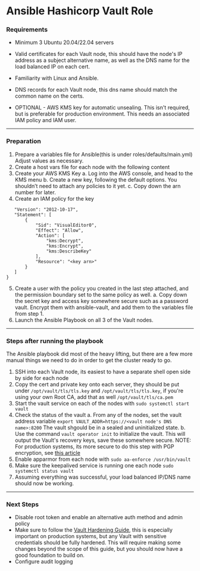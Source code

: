 # Ansible Hashicorp Vault Role
### Requirements

- Minimum 3 Ubuntu 20.04/22.04 servers

- Valid certificates for each Vault node, this should have the node's IP address as a subject alternative name, as well as the DNS name for the load balanced IP on each cert.

- Familiarity with Linux and Ansible.

- DNS records for each Vault node, this dns name should match the common name on the certs. 

 - OPTIONAL - AWS KMS key for automatic unsealing. This isn't required, but is preferable for production environment. This needs an associated IAM policy and IAM user. 
 
 ---
### Preparation
1. Prepare a variables file for Ansible(this is under roles/defaults/main.yml) Adjust values as necessary.
2. Create a host vars file for each node with the following content
3. Create your AWS KMS Key
    a. Log into the AWS console, and head to the KMS menu
    b. Create a new key, following the default options. You shouldn’t need to attach any policies to it yet.
    c. Copy down the arn number for later.
4. Create an IAM policy for the key
 ``` {
    "Version": "2012-10-17",
    "Statement": [
        {
            "Sid": "VisualEditor0",
            "Effect": "Allow",
            "Action": [
                "kms:Decrypt",
                "kms:Encrypt",
                "kms:DescribeKey"
            ],
            "Resource": "<key arn>"
        }
    ]
}
```
5. Create a user with the policy you created in the last step attached, and the permission boundary set to the same policy as well.
    a. Copy down the secret key and access key somewhere secure such as a password vault. Encrypt them with ansible-vault, and add them to the variables file from step 1.
6. Launch the Ansible Playbook on all 3 of the Vault nodes.

--- 

### Steps after running the playbook
The Ansible playbook did most of the heavy lifting, but there are a few more manual things we need to do in order to get the cluster ready to go.
1. SSH into each Vault node, its easiest to have a separate shell open side by side for each node
2. Copy the cert and private key onto each server, they should be put under `/opt/vault/tls/tls.key` and `/opt/vault/tls/tls.key`, if you're using your own Root CA, add that as well `/opt/vault/tls/ca.pem`
3. Start the vault service on each of the nodes with `sudo systemctl start vault`
4. Check the status of the vault
    a. From any of the nodes, set the vault address variable `export VAULT_ADDR=https://<vault node's DNS name>:8200` The vault shgould be in a sealed and uninitialized state.
    b. Use the command `vault operator init` to initialize the vault. This will output the Vault's recovery keys, save these somewhere secure. NOTE: For production systems, its more secure to do this step with PGP encryption, see [this article](https://developer.hashicorp.com/vault/docs/concepts/pgp-gpg-keybase)
5. Enable apparmor from each node with `sudo aa-enforce /usr/bin/vault`
6. Make sure the keepalived service is running one each node `sudo systemctl status vault`
7. Assuming everything was successful, your load balanced IP/DNS name should now be working.

---
### Next Steps
- Disable root token and enable an alternative auth method and admin policy
- Make sure to follow the [Vault Hardening Guide](https://developer.hashicorp.com/vault/tutorials/operations/production-hardening), this is especially important on production systems, but any Vault with sensitive credentials should be fully hardened. This will require making some changes beyond the scope of this guide, but you should now have a good foundation to build on.
- Configure audit logging
